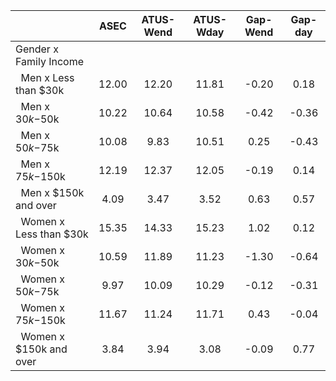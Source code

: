 
|                      |         ASEC |    ATUS-Wend |    ATUS-Wday |     Gap-Wend |      Gap-day |
| -------------------- | :----------: | :----------: | :----------: | :----------: | :----------: |
| Gender x Family Income |              |              |              |              |              |
| &nbsp;&nbsp;Men x Less than $30k |        12.00 |        12.20 |        11.81 |        -0.20 |         0.18 |
| &nbsp;&nbsp;Men x $30k-$50k |        10.22 |        10.64 |        10.58 |        -0.42 |        -0.36 |
| &nbsp;&nbsp;Men x $50k-$75k |        10.08 |         9.83 |        10.51 |         0.25 |        -0.43 |
| &nbsp;&nbsp;Men x $75k-$150k |        12.19 |        12.37 |        12.05 |        -0.19 |         0.14 |
| &nbsp;&nbsp;Men x $150k and over |         4.09 |         3.47 |         3.52 |         0.63 |         0.57 |
| &nbsp;&nbsp;Women x Less than $30k |        15.35 |        14.33 |        15.23 |         1.02 |         0.12 |
| &nbsp;&nbsp;Women x $30k-$50k |        10.59 |        11.89 |        11.23 |        -1.30 |        -0.64 |
| &nbsp;&nbsp;Women x $50k-$75k |         9.97 |        10.09 |        10.29 |        -0.12 |        -0.31 |
| &nbsp;&nbsp;Women x $75k-$150k |        11.67 |        11.24 |        11.71 |         0.43 |        -0.04 |
| &nbsp;&nbsp;Women x $150k and over |         3.84 |         3.94 |         3.08 |        -0.09 |         0.77 |


